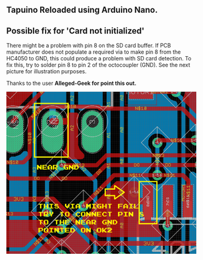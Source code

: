 ## Tapuino Reloaded using Arduino Nano.

## Possible fix for 'Card not initialized'

There might be a problem with pin 8 on the SD card buffer. If PCB manufacturer does not populate a required via to make pin 8 from the HC4050 to GND, this could produce a problem with SD card detection. To fix this, try to solder pin 8 to pin 2 of the octocoupler (GND). See the next picture for illustration purposes.

Thanks to the user <b>Alleged-Geek<b/> for point this out.

<img src="https://github.com/arananet/Tapuino-Reloaded/blob/master/images/tapufix.png?raw=true" width="500">

